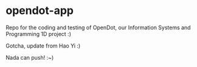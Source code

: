 # opendot-app
Repo for the coding and testing of OpenDot, our Information Systems and Programming 1D project :)

Gotcha, update from Hao Yi :)

Nada can push! :~)
